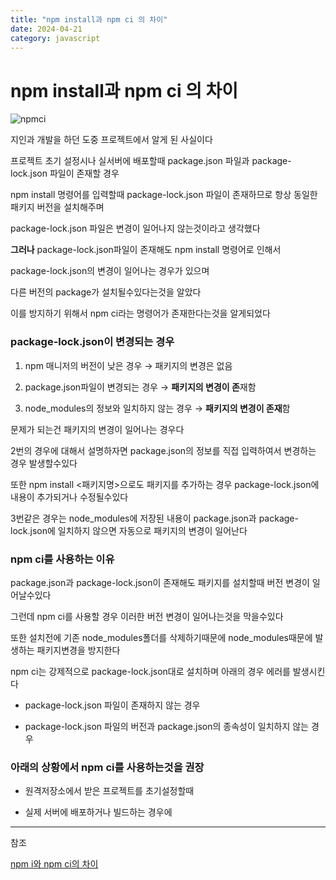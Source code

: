 ```yaml
---
title: "npm install과 npm ci 의 차이"
date: 2024-04-21
category: javascript
---
```


# npm install과 npm ci 의 차이

![npmci](/storage/1713679392.jpg)

지인과 개발을 하던 도중 프로젝트에서 알게 된 사실이다

프로젝트 초기 설정시나 실서버에 배포할때 package.json 파일과 package-lock.json 파일이 존재할 경우

npm install 명령어를 입력할때 package-lock.json 파일이 존재하므로 항상 동일한 패키지 버전을 설치해주며

package-lock.json 파일은 변경이 일어나지 않는것이라고 생각했다

**그러나** package-lock.json파일이 존재해도 npm install 명령어로 인해서

package-lock.json의 변경이 일어나는 경우가 있으며

다른 버전의 package가 설치될수있다는것을 알았다

이를 방지하기 위해서 npm ci라는 명령어가 존재한다는것을 알게되었다

### **package-lock.json이 변경되는 경우**

1. npm 매니저의 버전이 낮은 경우 → 패키지의 변경은 없음

2. package.json파일이 변경되는 경우 → **패키지의 변경이 존**재함

3. node\_modules의 정보와 일치하지 않는 경우 → **패키지의 변경이 존재**함

문제가 되는건 패키지의 변경이 일어나는 경우다

2번의 경우에 대해서 설명하자면 package.json의 정보를 직접 입력하여서 변경하는 경우 발생할수있다

또한 npm install <패키지명>으로도 패키지를 추가하는 경우 package-lock.json에 내용이 추가되거나 수정될수있다

3번같은 경우는 node\_modules에 저장된 내용이 package.json과 package-lock.json에 일치하지 않으면 자동으로 패키지의 변경이 일어난다

### npm ci를 사용하는 이유

package.json과 package-lock.json이 존재해도 패키지를 설치할때 버전 변경이 일어날수있다

그런데 npm ci를 사용할 경우 이러한 버전 변경이 일어나는것을 막을수있다

또한 설치전에 기존 node\_modules폴더를 삭제하기때문에 node\_modules때문에 발생하는 패키지변경을 방지한다

npm ci는 강제적으로 package-lock.json대로 설치하며 아래의 경우 에러를 발생시킨다

- package-lock.json 파일이 존재하지 않는 경우

- package-lock.json 파일의 버전과 package.json의 종속성이 일치하지 않는 경우

### 아래의 상황에서 npm ci를 사용하는것을 권장

- 원격저장소에서 받은 프로젝트를 초기설정할때

- 실제 서버에 배포하거나 빌드하는 경우에

---

참조

[npm i와 npm ci의 차이](https://handhand.tistory.com/274)

